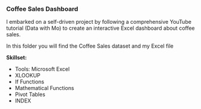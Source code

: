 ### Coffee Sales Dashboard 

I embarked on a self-driven project by following a comprehensive YouTube tutorial (Data with Mo) to create an interactive Excel dashboard about coffee sales.

In this folder you will find the Coffee Sales dataset and my Excel file

**Skillset:**
- Tools: Microsoft Excel
- XLOOKUP
- If Functions
- Mathematical Functions
- Pivot Tables
- INDEX
